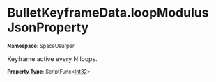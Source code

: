 # BulletKeyframeData.loopModulus JsonProperty

<small>**Namespace**: SpaceUsurper</small>

Keyframe active every N loops.

<small>**Property Type**: ScriptFunc&lt;[Int32](https://docs.microsoft.com/en-us/dotnet/api/system.int32?view=netframework-4.5)&gt;</small>

